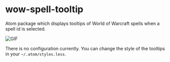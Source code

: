# wow-spell-tooltip

Atom package which displays tooltips of World of Warcraft spells when a spell id is selected.

![GIF](http://i.imgur.com/clhRHTe.gif)

There is no configuration currently. You can change the style of the tooltips in your `~/.atom/styles.less`.
